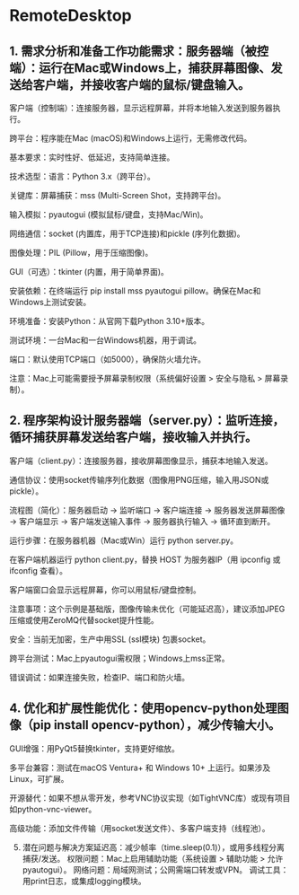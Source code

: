 # RemoteDesktop
## 1. 需求分析和准备工作功能需求：服务器端（被控端）：运行在Mac或Windows上，捕获屏幕图像、发送给客户端，并接收客户端的鼠标/键盘输入。
客户端（控制端）：连接服务器，显示远程屏幕，并将本地输入发送到服务器执行。

跨平台：程序能在Mac (macOS)和Windows上运行，无需修改代码。

基本要求：实时性好、低延迟，支持简单连接。

技术选型：语言：Python 3.x（跨平台）。

关键库：屏幕捕获：mss (Multi-Screen Shot，支持跨平台)。

输入模拟：pyautogui (模拟鼠标/键盘，支持Mac/Win)。

网络通信：socket (内置库，用于TCP连接)和pickle (序列化数据)。

图像处理：PIL (Pillow，用于压缩图像)。

GUI（可选）：tkinter (内置，用于简单界面)。

安装依赖：在终端运行 pip install mss pyautogui pillow。确保在Mac和Windows上测试安装。

环境准备：安装Python：从官网下载Python 3.10+版本。

测试环境：一台Mac和一台Windows机器，用于调试。

端口：默认使用TCP端口（如5000），确保防火墙允许。

注意：Mac上可能需要授予屏幕录制权限（系统偏好设置 > 安全与隐私 > 屏幕录制）。

## 2. 程序架构设计服务器端（server.py）：监听连接，循环捕获屏幕发送给客户端，接收输入并执行。
客户端（client.py）：连接服务器，接收屏幕图像显示，捕获本地输入发送。

通信协议：使用socket传输序列化数据（图像用PNG压缩，输入用JSON或pickle）。

流程图（简化）：服务器启动 → 监听端口 → 客户端连接 → 服务器发送屏幕图像 → 客户端显示 → 客户端发送输入事件 → 服务器执行输入 → 循环直到断开。

运行步骤：在服务器机器（Mac或Win）运行 python server.py。

在客户端机器运行 python client.py，替换 HOST 为服务器IP（用 ipconfig 或 ifconfig 查看）。

客户端窗口会显示远程屏幕，你可以用鼠标/键盘控制。

注意事项：这个示例是基础版，图像传输未优化（可能延迟高），建议添加JPEG压缩或使用ZeroMQ代替socket提升性能。

安全：当前无加密，生产中用SSL (ssl模块) 包裹socket。

跨平台测试：Mac上pyautogui需权限；Windows上mss正常。

错误调试：如果连接失败，检查IP、端口和防火墙。

## 4. 优化和扩展性能优化：使用opencv-python处理图像（pip install opencv-python），减少传输大小。
GUI增强：用PyQt5替换tkinter，支持更好缩放。

多平台兼容：测试在macOS Ventura+ 和 Windows 10+ 上运行。如果涉及Linux，可扩展。

开源替代：如果不想从零开发，参考VNC协议实现（如TightVNC库）或现有项目如python-vnc-viewer。

高级功能：添加文件传输（用socket发送文件）、多客户端支持（线程池）。

5. 潜在问题与解决方案延迟高：减少帧率（time.sleep(0.1)），或用多线程分离捕获/发送。
权限问题：Mac上启用辅助功能（系统设置 > 辅助功能 > 允许pyautogui）。
网络问题：局域网测试；公网需端口转发或VPN。
调试工具：用print日志，或集成logging模块。


